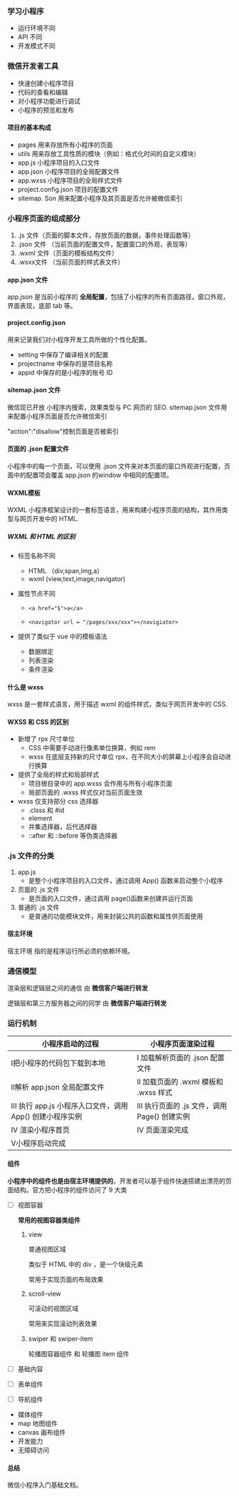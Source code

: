 ### 学习小程序

- 运行环境不同
- API 不同
- 开发模式不同

### 微信开发者工具

- 快速创建小程序项目
- 代码的查看和编辑
- 对小程序功能进行调试
- 小程序的预览和发布

#### 项目的基本构成

- pages      用来存放所有小程序的页面
- utils         用来存放工具性质的模块（例如：格式化时间的自定义模块）
- app.js      小程序项目的入口文件
- app.json  小程序项目的全局配置文件
- app.wxss  小程序项目的全局样式文件
- project.config.json 项目的配置文件 
- sitemap. Son          用来配置小程序及其页面是否允许被微信索引

### 小程序页面的组成部分

1. .js 文件（页面的脚本文件，存放页面的数据，事件处理函数等）
2. .json 文件 （当前页面的配置文件，配置窗口的外观，表现等）
3. .wxml 文件（页面的模板结构文件）
4. .wsxx文件 （当前页面的样式表文件）

#### app.json 文件

app.json 是当前小程序的 **全局配置**，包括了小程序的所有页面路径，窗口外观，界面表现，底部 tab 等。

#### project.config.json  

用来记录我们对小程序开发工具所做的个性化配置。

- setting 中保存了编译相关的配置
- projectname 中保存的是项目名称
- appid 中保存的是小程序的账号 ID

#### sitemap.json 文件

微信现已开放 小程序内搜索，效果类型与 PC 网页的 SEO. sitemap.json 文件用来配置小程序页面是否允许微信索引

"action":"disallow"控制页面是否被索引

#### 页面的 .json 配置文件

小程序中的每一个页面，可以使用 .json 文件来对本页面的窗口外观进行配置，页面中的配置项会覆盖 app.json 的window 中相同的配置项。

#### WXML模板

WXML 小程序框架设计的一套标签语言，用来构建小程序页面的结构，其作用类型与网页开发中的 HTML.

##### WXML 和 HTML 的区别

- 标签名称不同

  - HTML （div,span,img,a）
  - wxml (view,text,image,navigator)

- 属性节点不同

  - ````
    <a href="$">a</a>
    ````

  - ```
    <navigator url = "/pages/xxx/xxx"></navigiator>
    ```

- 提供了类似于 vue 中的模板语法

  - 数据绑定
  - 列表渲染
  - 条件渲染

#### 什么是 wxss

wxss 是一套样式语言，用于描述 wxml 的组件样式，类似于网页开发中的 CSS.

#### WXSS 和 CSS 的区别

- 新增了 rpx 尺寸单位
  - CSS 中需要手动进行像素单位换算，例如 rem
  - wxss 在底层支持新的尺寸单位 rpx，在不同大小的屏幕上小程序会自动进行换算
- 提供了全局的样式和局部样式
  - 项目根目录中的 app.wxss 会作用与所有小程序页面
  - 局部页面的 .wxss 样式仅对当前页面生效
- wxss 仅支持部分 css 选择器
  - .clsss 和 #id
  - element
  - 并集选择器，后代选择器
  - ::after 和 ::before 等伪类选择器

### .js 文件的分类

1. app.js
   - 是整个小程序项目的入口文件，通过调用 App() 函数来启动整个小程序
2. 页面的 .js 文件
   - 是页面的入口文件，通过调用 page()函数来创建并运行页面
3. 普通的 .js 文件
   - 是普通的功能模块文件，用来封装公共的函数和属性供页面使用

#### 宿主环境

宿主环境 指的是程序运行所必须的依赖环境。

### 通信模型

渲染层和逻辑层之间的通信 由 **微信客户端进行转发**

逻辑层和第三方服务器之间的同学 由 **微信客户端进行转发**

### 运行机制

| 小程序启动的过程                                        | 小程序页面渲染过程                          |
| ------------------------------------------------------- | ------------------------------------------- |
| Ⅰ把小程序的代码包下载到本地                             | Ⅰ 加载解析页面的 .json 配置文件             |
| Ⅱ解析 app.json 全局配置文件                             | Ⅱ 加载页面的 .wxml 模板和 .wxss 样式        |
| Ⅲ 执行 app.js 小程序入口文件，调用 App() 创建小程序实例 | Ⅲ 执行页面的 .js 文件，调用 Page() 创建实例 |
| Ⅳ 渲染小程序首页                                        | Ⅳ 页面渲染完成                              |
| Ⅴ小程序启动完成                                         |                                             |

#### 组件

**小程序中的组件也是由宿主环境提供的**，开发者可以基于组件快速搭建出漂亮的页面结构。官方把小程序的组件访问了 9 大类

- [ ] 视图容器

  **常用的视图容器类组件**

  1. view

     普通视图区域

     类似于 HTML 中的 div ，是一个块级元素

     常用于实现页面的布局效果

  2. scroll-view

     可滚动的视图区域

     常用来实现滚动列表效果

  3. swiper 和 swiper-item

     轮播图容器组件 和 轮播图 item 组件

- [ ] 基础内容

- [ ] 表单组件

- [ ] 导航组件

- 媒体组件
- map 地图组件
- canvas 画布组件
- 开发能力
- 无障碍访问

#### 总结

微信小程序入门基础文档。